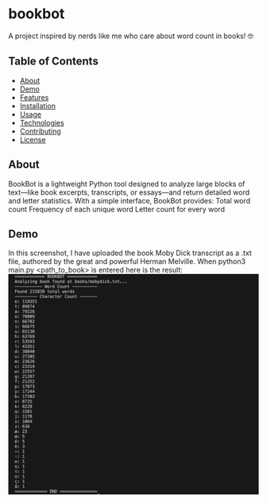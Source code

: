 # bookbot

A project inspired by nerds like me who care about word count in books! 🤓

## Table of Contents

- [About](#about)
- [Demo](#demo)
- [Features](#features)
- [Installation](#installation)
- [Usage](#usage)
- [Technologies](#technologies)
- [Contributing](#contributing)
- [License](#license)

## About
BookBot is a lightweight Python tool designed to analyze large blocks of text—like book excerpts, transcripts, or essays—and return detailed word and letter statistics.
With a simple interface, BookBot provides:
  Total word count
  Frequency of each unique word
  Letter count for every word

## Demo
In this screenshot, I have uploaded the book Moby Dick transcript as a .txt file, authored by the great and powerful Herman Melville.
When python3 main.py <path_to_book> is entered here is the result:
![BookBot Screenshot](assets/bookbot_github.png)

